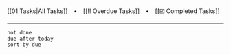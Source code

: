 [[01 Tasks|All Tasks]]  ⠀•⠀ [[‼️ Overdue Tasks]]  ⠀•⠀ [[☑️ Completed Tasks]]

---
```tasks
not done
due after today
sort by due
```